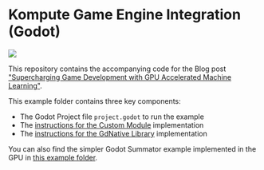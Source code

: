 
# Kompute Game Engine Integration (Godot)

![](https://github.com/EthicalML/vulkan-kompute/raw/master/docs/images/komputer-godot-4.gif)

This repository contains the accompanying code for the Blog post ["Supercharging Game Development with GPU Accelerated Machine Learning"](https://medium.com/@AxSaucedo/supercharging-game-development-with-gpu-accelerated-ml-using-vulkan-kompute-the-godot-game-engine-4e75a84ea9f0).

This example folder contains three key components:
* The Godot Project file `project.godot` to run the example
* The [instructions for the Custom Module](./custom_module/) implementation
* The [instructions for the GdNative Library](./gdnative_shared/) implementation

You can also find the simpler Godot Summator example implemented in the GPU in [this example folder](../godot_examples/).

